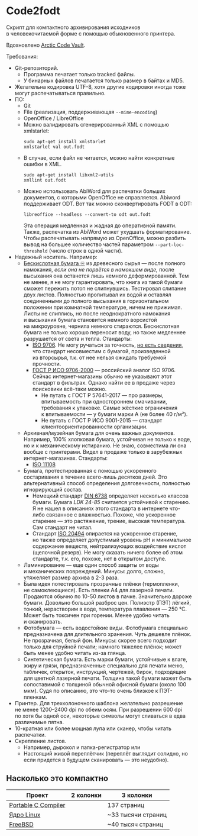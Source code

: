 # Code2fodt

Скрипт для компактного архивирования исходников
в&nbsp;человекочитаемой форме
с&nbsp;помощью обыкновенного принтера.

Вдохновлено [Arctic Code Vault](https://archiveprogram.github.com/arctic-vault/).

Требования:

* Git-репозиторий.
  * Программа печатает только tracked файлы.
  * У&nbsp;бинарных файлов печатается только размер в&nbsp;байтах и&nbsp;MD5.
* Желательна кодировка UTF-8, хотя другие кодировки иногда тоже могут распечатываться правильно.
* ПО:
  * Git
  * File (реализация, поддерживающая `--mime-encoding`)
  * OpenOffice / LibreOffice
  * Можно валидировать сгенерированный XML с&nbsp;помощью xmlstarlet:
    ```
    sudo apt-get install xmlstarlet
    xmlstarlet val out.fodt
    ```
  * В случае, если файл не&nbsp;читается, можно найти конкретные ошибки в&nbsp;XML.
    ```
    sudo apt-get install libxml2-utils
    xmllint out.fodt
    ```
  * Можно использовать AbiWord для распечатки больших документов,
    с&nbsp;которыми OpenOffice не&nbsp;справляется.
    Abiword поддерживает ODT. Вот так можно сконвертировать FODT в ODT:
    ```
    libreoffice --headless --convert-to odt out.fodt
    ```
    Эта операция медленная и&nbsp;жадная до&nbsp;оперативной памяти.
    Также, распечатка из&nbsp;AbiWord может ухудшать форматирование.
    Чтобы распечатывать напрямую из&nbsp;OpenOffice, можно
    разбить вывод на&nbsp;большее количество частей параметром `--part-loc-threshold`
    (число строк в&nbsp;одной части).
* Надежный носитель. Например:
  * [Бескислотная бумага ♾](https://en.wikipedia.org/wiki/Acid-free_paper) из&nbsp;древесного сырья&nbsp;—
  после полного намокания,
  *если она не&nbsp;порвётся в&nbsp;намокшем виде,*
  после высыхания она останется лишь немного деформированной.
  Тем не&nbsp;менее, я&nbsp;не&nbsp;могу гарантировать, что
  книга из&nbsp;такой бумаги сможет пережить потоп не&nbsp;слипнувшись.
  Тестировал слипание двух листов.
  Полностью пропитывал их водой и&nbsp;оставлял соединенными до&nbsp;полного высыхания
  в&nbsp;горизонтальном положении при комнатной температуре, ничем не&nbsp;прижимая.
  Листы не&nbsp;слиплись, но после неоднократного намокания и&nbsp;высыхания
  бумага становится немного ворсистой на&nbsp;микроуровне, чернила немного стираются. 
  Бескислотная бумага не&nbsp;только хорошо переносит воду, но также
  медленнее разрушается от&nbsp;света и&nbsp;тепла.
  Стандарты:
    * [ISO 9706](https://www.iso.org/standard/17562.html).
      Не&nbsp;могу ручаться за&nbsp;точность,
      [но&nbsp;есть сведения](https://www.klug-conservation.com/medien/Wissen/Wissens_Folder/wissen8_blauer_engel_en.pdf), что стандарт несовместим
      с&nbsp;бумагой, произведенной из&nbsp;вторсырья, т.к.
      от&nbsp;нее нельзя ожидать требуемой прочности.
    * [ГОСТ Р ИСО 9706-2000](https://internet-law.ru/gosts/gost/10997/) —
    российский аналог ISO&nbsp;9706.
    Сейчас интернет-магазины обычно не&nbsp;указывают этот стандарт в&nbsp;фильтрах.
    Однако найти ее в&nbsp;продаже через поисковики всё-таки можно. 
      * Не&nbsp;путать с&nbsp;ГОСТ&nbsp;Р&nbsp;57641-2017&nbsp;— про размеры,
        впитываемость при одностороннем смачивании, требования к&nbsp;упаковке.
        Самые жёсткие ограничения к&nbsp;впитываемости&nbsp;—
        у&nbsp;бумаги марки&nbsp;А (не&nbsp;более 40&nbsp;г/м²).
      * Не&nbsp;путать с&nbsp;ГОСТ&nbsp;Р&nbsp;ИСО 9001-2015&nbsp;—
        стандарт клиентоориентированности организации.
  * Архивная/музейная бумага для очень важных документов.
  Например, 100% хлопковая бумага, устойчивая не&nbsp;только к&nbsp;воде, но и к&nbsp;механическому истиранию.
  Не&nbsp;знаю, совместима&nbsp;ли она вообще с&nbsp;принтерами.
  Видел в&nbsp;продаже только в&nbsp;зарубежных интернет-магазинах.
  Стандарты:
    * [ISO 11108](https://www.iso.org/standard/1708.html)
  * Бумага, протестированная с&nbsp;помощью ускоренного состаривания
  в&nbsp;течение всего-лишь десятков дней.
  Это альтернативный способ определения долговечности, полностью игнорирующий
  состав.
    * Немецкий стандарт [DIN 6738](https://blog.stp.de/archive-herausforderung-fuer-papier/)
      определяет несколько классов бумаги. Бумага *LDK&nbsp;24-85* считается устойчивой к&nbsp;старению.
      Я&nbsp;не&nbsp;нашел в&nbsp;описаниях этого стандарта в&nbsp;интернете что-либо связанное с&nbsp;влажностью.
      Похоже, что ускоренное старение&nbsp;— это растяжение, трение, высокая температура.
      Сам стандарт не&nbsp;читал.
    * Стандарт [ISO 20494](https://www.iso.org/standard/68211.html) опирается на&nbsp;ускоренное старение,
      но&nbsp;также определяет допустимый уровень pH
      и&nbsp;минимальное содержание веществ, нейтрализующих воздействие кислот (щелочной резерв).
      Не&nbsp;могу сказать ничего более об&nbsp;этом стандарте,
      т.к. его, похоже, нет в&nbsp;открытом доступе.
  * Ламинирование&nbsp;— еще один способ защиты от&nbsp;воды и&nbsp;механических повреждений.
  Минусы: долго, сложно, утяжеляет размер архива в 2-3 раза.
  * Была идея потестировать прозрачные плёнки (термопленки, не&nbsp;самоклеющиеся).
  Есть пленки A4 для лазерной печати.
  Продаются обычно по 10-50 листов в пачке.
  Значительно дороже бумаги. Довольно большой разброс цен.
  Полиэстр (ПЭТ) лёгкий, тонкий, нерастворим в воде,
  температура плавления&nbsp;— 250&nbsp;°C.
  Может быть токсичен при горении. Менее удобно читать и&nbsp;сканировать.
  * Фотобумага&nbsp;— есть водостойкие виды.
    Фотобумага специально предназначена для длительного хранения.
    Чуть дешевле плёнок. Не прозрачная, белый фон.
    Минусы: скорее всего подходит только для струйной печати;
    намного тяжелее плёнок; может быть менее удобно читать из-за глянца.
  * Синтетическая бумага. Есть марки бумаги, устойчивые к&nbsp;влаге, жиру и&nbsp;грязи,
    предназначенные специально для печати меню, табличек, открыток,
    инструкций, чертежей, бирок, подходящие для цветной лазерной печати.
    Толщина такой бумаги может быть сопоставимой
    с&nbsp;толщиной обычной офисной бумаги (около 100 мкм).
    Судя по&nbsp;описанию, это что-то очень близкое к&nbsp;ПЭТ-пленкам.
* Принтер. Для трехколоночного шаблона желательно разрешение не&nbsp;менее 1200–2400&nbsp;dpi по&nbsp;обеим осям.
  При&nbsp;разрешении 600&nbsp;dpi по&nbsp;хотя&nbsp;бы одной оси,
  некоторые символы могут сливаться в&nbsp;едва
  различимые пятна.
* 10-кратная или более мощная лупа или сканер, чтобы читать распечатки.
* Скрепление листов.
  * Например, дырокол и папка-регистратор или
  * Настоящий живой переплётчик (переплёт выглядит солидно,
  но если придется в будущем сканировать&nbsp;— это неудобно).


## Насколько это компактно

| Проект              | 2 колонки       | 3 колонки       |
| ---------------     | --------------- | --------------- |
| [Portable C Compiler](https://github.com/OrangeTide/pcc) |  | 137 страниц |
| [Ядро Linux](https://github.com/torvalds/linux)        |  | ~33 тысячи страниц  |
| [FreeBSD](https://github.com/freebsd/freebsd-src.git)    |  | ~40 тысяч страниц |
